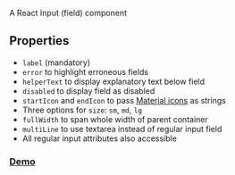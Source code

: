 A React Input (field) component

## Properties

- `label` (mandatory)
- `error` to highlight erroneous fields
- `helperText` to display explanatory text below field
- `disabled` to display field as disabled
- `startIcon` and `endIcon` to pass [Material icons](https://material.io/resources/icons) as strings
- Three options for `size`: `sm`, `md`, `lg`
- `fullWidth` to span whole width of parent container
- `multiLine` to use textarea instead of regular input field
- All regular input attributes also accessible

### [Demo](https://input-component-nine.vercel.app/)
